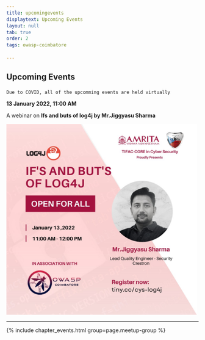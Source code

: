 ```yaml
---
title: upcomingevents
displaytext: Upcoming Events
layout: null
tab: true
order: 2
tags: owasp-coimbatore

---
```


## Upcoming Events

`Due to COVID, all of the upcomming events are held virtually`

**13 January 2022, 11:00 AM**

A webinar on **Ifs and buts of log4j by Mr.Jiggyasu Sharma**

<img src="assets/images/events/log4j.jpg" width="500" height="500" />

<hr>

{% include chapter_events.html group=page.meetup-group %} 

